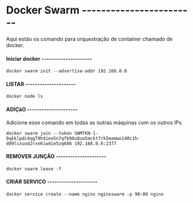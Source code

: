 # Docker Swarm ------------------------

Aqui estão os comando para orquestração
de container chamado de docker.

#### Iniciar docker ---------------------

```` shell
docker swarm init --advertise-addr 192.168.0.6

````


#### LISTAR ---------------------

```` shell
docker node ls

````


#### ADIÇãO ---------------------

Adicione esse comando em todas as 
outras máquinas com os outros IPs

```` shell
docker swarm join --token SWMTKN-1-0qkklpdc4qg79hdieo5n7qfb90u8uo5mckt7rk5mamwo140c1h-d09lcxuod2rxn6iwdie5zq686 192.168.0.6:2377

````


#### REMOVER JUNÇÂO ---------------------

```` shell
docker swarm leave -f

````
#### CRIAR SERVICO ---------------------

```` shell
docker service create --name nginx nginxswarm -p 90:80 nginx

````




